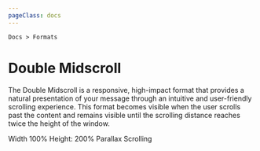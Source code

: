 ```yaml
---
pageClass: docs
---
```


<p class="text-sm text-slate-500"><code>Docs > Formats</code></p>

# Double Midscroll

The Double Midscroll is a responsive, high-impact format that provides a natural presentation of your message through an intuitive and user-friendly scrolling experience. This format becomes visible when the user scrolls past the content and remains visible until the scrolling distance reaches twice the height of the window.

<span class="inline-flex items-center rounded-md bg-gray-50 px-2 py-1 text-xs font-medium text-gray-600 ring-1 ring-inset ring-gray-500/10">Width 100%</span> <span class="inline-flex items-center rounded-md bg-gray-50 px-2 py-1 text-xs font-medium text-gray-600 ring-1 ring-inset ring-gray-500/10">Height: 200%</span> <span class="inline-flex items-center rounded-md bg-blue-50 px-2 py-1 text-xs font-medium text-blue-700 ring-1 ring-inset ring-blue-700/10">Parallax Scrolling</span>
